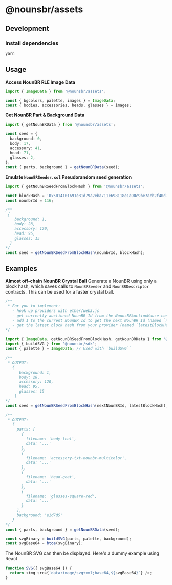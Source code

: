 # @nounsbr/assets

## Development

### Install dependencies

```sh
yarn
```

## Usage

**Access NounBR RLE Image Data**

```ts
import { ImageData } from '@nounsbr/assets';

const { bgcolors, palette, images } = ImageData;
const { bodies, accessories, heads, glasses } = images;
```

**Get NounBR Part & Background Data**

```ts
import { getNounBRData } from '@nounsbr/assets';

const seed = {
  background: 0,
  body: 17,
  accessory: 41,
  head: 71,
  glasses: 2,
};
const { parts, background } = getNounBRData(seed);
```

**Emulate `NounBRSeeder.sol` Pseudorandom seed generation**

```ts
import { getNounBRSeedFromBlockHash } from '@nounsbr/assets';

const blockHash = '0x5014101691e81d79a2eba711e698118e1a90c9be7acb2f40d7f200134ee53e01';
const nounbrId = 116;

/**
 {
    background: 1,
    body: 28,
    accessory: 120,
    head: 95,
    glasses: 15
  }
*/
const seed = getNounBRSeedFromBlockHash(nounbrId, blockHash);
```

## Examples

**Almost off-chain NounBR Crystal Ball**
Generate a NounBR using only a block hash, which saves calls to `NounBRSeeder` and `NounBRDescriptor` contracts. This can be used for a faster crystal ball.

```ts
/**
 * For you to implement:
   - hook up providers with ether/web3.js
   - get currently auctioned NounBR Id from the NounsBRAuctionHouse contract
   - add 1 to the current NounBR Id to get the next NounBR Id (named `nextNounBRId` below)
   - get the latest block hash from your provider (named `latestBlockHash` below)
*/

import { ImageData, getNounBRSeedFromBlockHash, getNounBRData } from '@nounsbr/assets';
import { buildSVG } from '@nounsbr/sdk';
const { palette } = ImageData; // Used with `buildSVG``

/**
 * OUTPUT:
   {
      background: 1,
      body: 28,
      accessory: 120,
      head: 95,
      glasses: 15
    }
*/
const seed = getNounBRSeedFromBlockHash(nextNounBRId, latestBlockHash);

/** 
 * OUTPUT:
   {
     parts: [
       {
         filename: 'body-teal',
         data: '...'
       },
       {
         filename: 'accessory-txt-nounbr-multicolor',
         data: '...'
       },
       {
         filename: 'head-goat',
         data: '...'
       },
       {
         filename: 'glasses-square-red',
         data: '...'
       }
     ],
     background: 'e1d7d5'
   }
*/
const { parts, background } = getNounBRData(seed);

const svgBinary = buildSVG(parts, palette, background);
const svgBase64 = btoa(svgBinary);
```

The NounBR SVG can then be displayed. Here's a dummy example using React

```ts
function SVG({ svgBase64 }) {
  return <img src={`data:image/svg+xml;base64,${svgBase64}`} />;
}
```
